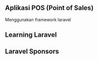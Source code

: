
## Aplikasi POS (Point of Sales) 

Menggunakan framework laravel


## Learning Laravel


## Laravel Sponsors

